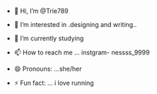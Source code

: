 - 👋 Hi, I’m @Trie789
- 👀 I’m interested in .designing and writing..
- 🌱 I’m currently studying
  
- 📫 How to reach me ... instgram- nessss_9999
- 😄 Pronouns: ...she/her
- ⚡ Fun fact: ... i love running 

<!---
Trie789/Trie789 is a ✨ special ✨ repository because its `README.md` (this file) appears on your GitHub profile.
You can click the Preview link to take a look at your changes.
--->

